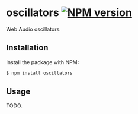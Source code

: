 # oscillators [![NPM version](http://img.shields.io/npm/v/oscillators.svg?style=flat-square)](https://www.npmjs.org/package/oscillators)

Web Audio oscillators.

## Installation

Install the package with NPM:

```bash
$ npm install oscillators
```

## Usage

TODO.
